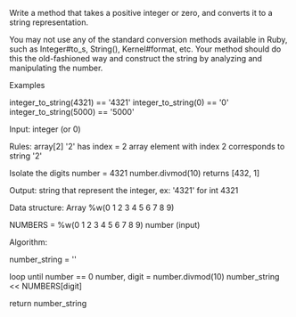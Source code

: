 Write a method that takes a positive integer or zero, and converts it to a string representation.

You may not use any of the standard conversion methods available in
Ruby, such as Integer#to_s, String(), Kernel#format, etc. Your method
should do this the old-fashioned way and construct the string by
analyzing and manipulating the number.

Examples

integer_to_string(4321) == '4321'
integer_to_string(0) == '0'
integer_to_string(5000) == '5000'


Input: integer (or 0)

Rules:
array[2] '2' has index = 2
array element with index 2 corresponds to string '2'

Isolate the digits
number = 4321
number.divmod(10) returns [432, 1]


Output: string that represent the integer, ex: '4321' for int 4321

Data structure:
Array %w(0 1 2 3 4 5 6 7 8 9)




NUMBERS = %w(0 1 2 3 4 5 6 7 8 9)
number (input)

Algorithm:

number_string = ''

loop until number == 0
  number, digit = number.divmod(10)
  number_string << NUMBERS[digit]

return number_string


